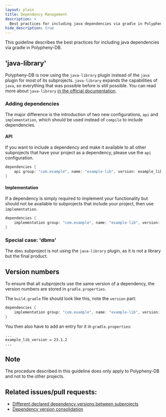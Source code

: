 ```yaml
---
layout: plain
title: Dependency Management
description: >
  Best practices for including java dependencies via gradle in Polypheny-DB.
hide_description: true
---
```


This guideline describes the best practices for including java dependencies via gradle in Polypheny-DB. 

## 'java-library'

Polypheny-DB is now using the `java-library` plugin instead of the `java` plugin for most of its subprojects.
`java-library` expands the capabilities of `java`, so everything that was possible before is still possible.
You can read more about `java-library` [in the official documentation](https://docs.gradle.org/current/userguide/java_library_plugin.html).

### Adding dependencies

The major difference is the introduction of two new configurations, `api` and `implementation`, which should 
be used instead of `compile` to include dependencies.

#### API
If you want to include a dependency and make it available to all other subprojects that have your project as a dependency, 
please use the `api` configuration.
```groovy
dependencies {
    api group: "com.example", name: "example-lib", version: example_lib_version
}
```

#### Implementation
If a dependency is simply required to implement your functionality but should not be available to subprojects that include 
your project, then use `implementation`.
```groovy
dependencies {
    implementation group: "com.example", name: "example-lib", version: example_lib_version
}
```

### Special case: 'dbms'

The `dbms` subproject is not using the `java-library` plugin, as it is not a library but the final product.


## Version numbers

To ensure that all subprojects use the same version of a dependency, the version numbers are stored in `gradle.properties`.

The `build.gradle` file should look like this, note the `version` part:
```groovy
dependencies {
    implementation group: "com.example", name: "example-lib", version: example_lib_version
}
```

You then also have to add an entry for it in `gradle.properties`:
```
...
example_lib_version = 23.1.2
...
```

## Note
The procedure described in this guideline does only apply to Polypheny-DB and not to the other projects.

## Related issues/pull requests:
- [Different declared dependency versions between subprojects](https://github.com/polypheny/Polypheny-DB/issues/89)
- [Dependency version consolidation](https://github.com/polypheny/Polypheny-DB/pull/91)